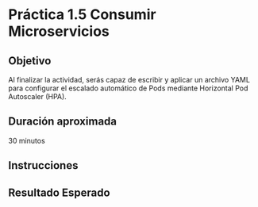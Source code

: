 # Práctica 1.5 Consumir Microservicios

## Objetivo
Al finalizar la actividad, serás capaz de escribir y aplicar un archivo YAML para configurar el escalado automático de Pods mediante Horizontal Pod Autoscaler (HPA).


## Duración aproximada
30 minutos

## Instrucciones

## Resultado Esperado